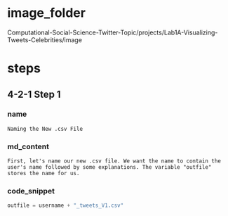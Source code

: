 # image_folder

Computational-Social-Science-Twitter-Topic/projects/Lab1A-Visualizing-Tweets-Celebrities/image
# steps
## 4-2-1 Step 1
### name
```
Naming the New .csv File
```
###  md_content
```
First, let's name our new .csv file. We want the name to contain the user's name followed by some explanations. The variable "outfile" stores the name for us.
```
### code_snippet
```python
outfile = username + "_tweets_V1.csv"
```



